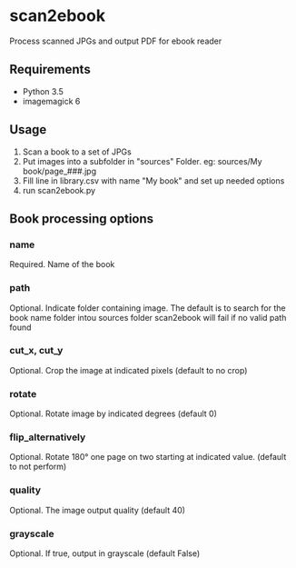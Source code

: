 # scan2ebook
Process scanned JPGs and output PDF for ebook reader

## Requirements

 * Python 3.5
 * imagemagick 6
 
## Usage

1. Scan a book to a set of JPGs
2. Put images into a subfolder in "sources" Folder. eg: sources/My book/page_###.jpg
3. Fill line in library.csv with name "My book" and set up needed options
4. run scan2ebook.py

## Book processing options

### name
Required. Name of the book

### path
Optional. Indicate folder containing image. The default is to search for the book name folder intou sources folder
scan2ebook will fail if no valid path found

### cut_x, cut_y
Optional. Crop the image at indicated pixels (default to no crop)

### rotate
Optional. Rotate image by indicated degrees (default 0)

### flip_alternatively
Optional. Rotate 180° one page on two starting at indicated value. (default to not perform)

### quality
Optional. The image output quality (default 40)

### grayscale
Optional. If true, output in grayscale (default False)
